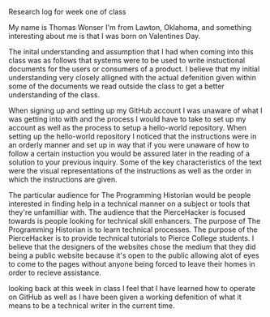 Research log for week one of class

My name is Thomas Wonser I'm from Lawton, Oklahoma, and something interesting about me is that I was born on Valentines Day.

The inital understanding and assumption that I had when coming into this class was as follows that systems were to be used to write instuctional documents for the users or consumers of a product. I believe that my initial understanding very closely alligned with the actual defenition given within some of the documents we read outside the class to get a better understanding of the class.

When signing up and setting up my GitHub account I was unaware of what I was getting into with and the process I would have to take to set up my account as well as the process to setup a hello-world repository. When setting up the hello-world repository I noticed that the instructions were in an orderly manner and set up in way that if you were unaware of how to follow a certain instuction you would be assured later in the reading of a solution to your previous inquiry. Some of the key characteristics of the text were the visual representations of the instructions as well as the order in which the instructions are given.

The particular audience for The Programming Historian would be people interested in finding help in a technical manner on a subject or tools that they're unfamilliar with. The audience that the PierceHacker is focused towards is people looking for technical skill enhancers. The purpose of The Programming Historian is to learn technical processes. The purpose of the PierceHacker is to provide technical tutorials to Pierce College students. I believe that the designers of the websites chose the medium that they did being a public website because it's open to the public allowing alot of eyes to come to the pages without anyone being forced to leave their homes in order to recieve assistance.

looking back at this week in class I feel that I have learned how to operate on GitHub as well as I have been given a working defenition of what it means to be a technical writer in the current time.
